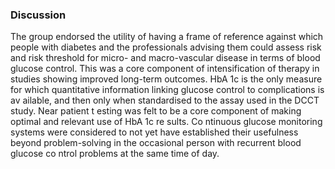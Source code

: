 ### Discussion
The group endorsed the utility of having a frame of reference against which people with diabetes and the professionals advising them could assess risk and risk threshold for micro- and macro-vascular disease in terms of blood glucose control. This was a core component of intensification of therapy in studies showing improved long-term outcomes. HbA 1c is the only measure for which quantitative information linking glucose control to complications is av ailable, and then only when standardised to the assay used in the DCCT study. Near patient t esting was felt to be a core component of making optimal and relevant use of HbA 1c re sults. Co ntinuous glucose monitoring systems were considered to not yet have established their usefulness beyond problem-solving in the occasional person with recurrent blood glucose co ntrol problems at the same time of day.
